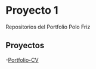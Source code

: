 # Proyecto 1

Repositorios del Portfolio Polo Friz

## Proyectos

-[Portfolio-CV](https://matiaspolofriz.github.io/Proyecto-1/)
